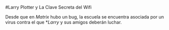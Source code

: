 #Larry Plotter y La Clave Secreta del Wifi

Desde que en *Matrix* hubo un bug, la escuela se encuentra asociada por un virus
contra el que **Larry* y sus amigos deberán luchar.
